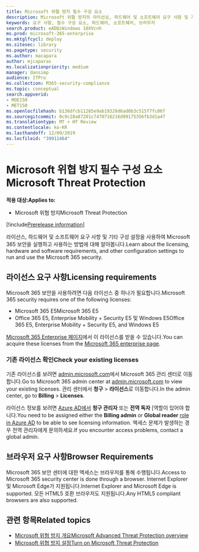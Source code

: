 ```yaml
---
title: Microsoft 위협 방지 필수 구성 요소
description: Microsoft 위협 방지의 라이선싱, 하드웨어 및 소프트웨어 요구 사항 및 기타 구성 설정에 대해 알아봅니다.
keywords: 요구 사항, 필수 구성 요소, 하드웨어, 소프트웨어, 브라우저
search.product: eADQiWindows 10XVcnh
ms.prod: microsoft-365-enterprise
ms.mktglfcycl: deploy
ms.sitesec: library
ms.pagetype: security
ms.author: macapara
author: mjcaparas
ms.localizationpriority: medium
manager: dansimp
audience: ITPro
ms.collection: M365-security-compliance
ms.topic: conceptual
search.appverid:
- MOE150
- MET150
ms.openlocfilehash: b136dfcb11265e9ab19328d6ad0b3c515f7fc86f
ms.sourcegitcommit: 0c9c28a87201c7470716216d99175356fb3d1a47
ms.translationtype: MT + HT Review
ms.contentlocale: ko-KR
ms.lasthandoff: 12/09/2019
ms.locfileid: "39911464"
---
```

# <a name="microsoft-threat-protection-prerequisites"></a><span data-ttu-id="dfc87-104">Microsoft 위협 방지 필수 구성 요소</span><span class="sxs-lookup"><span data-stu-id="dfc87-104">Microsoft Threat Protection</span></span>

<span data-ttu-id="dfc87-105">**적용 대상:**</span><span class="sxs-lookup"><span data-stu-id="dfc87-105">**Applies to:**</span></span>
- <span data-ttu-id="dfc87-106">Microsoft 위협 방지</span><span class="sxs-lookup"><span data-stu-id="dfc87-106">Microsoft Threat Protection</span></span>

[!include[Prerelease information](prerelease.md)]

<span data-ttu-id="dfc87-107">라이선스, 하드웨어 및 소프트웨어 요구 사항 및 기타 구성 설정을 사용하여 Microsoft 365 보안을 실행하고 사용하는 방법에 대해 알아봅니다.</span><span class="sxs-lookup"><span data-stu-id="dfc87-107">Learn about the licensing, hardware and software requirements, and other configuration settings to run and use the Microsoft 365 security.</span></span>

## <a name="licensing-requirements"></a><span data-ttu-id="dfc87-108">라이선스 요구 사항</span><span class="sxs-lookup"><span data-stu-id="dfc87-108">Licensing requirements</span></span>
<span data-ttu-id="dfc87-109">Microsoft 365 보안을 사용하려면 다음 라이선스 중 하나가 필요합니다.</span><span class="sxs-lookup"><span data-stu-id="dfc87-109">Microsoft 365 security requires one of the following licenses:</span></span>

- <span data-ttu-id="dfc87-110">Microsoft 365 E5</span><span class="sxs-lookup"><span data-stu-id="dfc87-110">Microsoft 365 E5</span></span> 
- <span data-ttu-id="dfc87-111">Office 365 E5, Enterprise Mobility + Security E5 및 Windows E5</span><span class="sxs-lookup"><span data-stu-id="dfc87-111">Office 365 E5, Enterprise Mobility + Security E5, and Windows E5</span></span>

<span data-ttu-id="dfc87-112">[Microsoft 365 Enterprise 페이지](https://www.microsoft.com/en-us/microsoft-365/enterprise)에서 이 라이선스를 받을 수 있습니다.</span><span class="sxs-lookup"><span data-stu-id="dfc87-112">You can acquire these licenses from the [Microsoft 365 enterprise page](https://www.microsoft.com/en-us/microsoft-365/enterprise).</span></span>

### <a name="check-your-existing--licenses"></a><span data-ttu-id="dfc87-113">기존 라이선스 확인</span><span class="sxs-lookup"><span data-stu-id="dfc87-113">Check your existing  licenses</span></span>
<span data-ttu-id="dfc87-114">기존 라이선스를 보려면 [admin.microsoft.com](https://admin.microsoft.com/)에서 Microsoft 365 관리 센터로 이동합니다.</span><span class="sxs-lookup"><span data-stu-id="dfc87-114">Go to Microsoft 365 admin center at [admin.microsoft.com](https://admin.microsoft.com/) to view your existing licenses.</span></span> <span data-ttu-id="dfc87-115">관리 센터에서 **청구** > **라이선스**로 이동합니다.</span><span class="sxs-lookup"><span data-stu-id="dfc87-115">In the admin center, go to **Billing** > **Licenses**.</span></span>

<span data-ttu-id="dfc87-116">라이선스 정보를 보려면 [Azure AD에서](https://docs.microsoft.com/azure/active-directory/users-groups-roles/directory-assign-admin-roles#available-roles) **청구 관리자** 또는 **전역 독자** [역할이 있어야 합니다.</span><span class="sxs-lookup"><span data-stu-id="dfc87-116">You need to be assigned either the **Billing admin** or **Global reader** [role in Azure AD](https://docs.microsoft.com/azure/active-directory/users-groups-roles/directory-assign-admin-roles#available-roles) to be able to see licensing information.</span></span> <span data-ttu-id="dfc87-117">액세스 문제가 발생하는 경우 전역 관리자에게 문의하세요.</span><span class="sxs-lookup"><span data-stu-id="dfc87-117">If you encounter access problems, contact a global admin.</span></span>  

## <a name="browser-requirements"></a><span data-ttu-id="dfc87-118">브라우저 요구 사항</span><span class="sxs-lookup"><span data-stu-id="dfc87-118">Browser Requirements</span></span>
<span data-ttu-id="dfc87-119">Microsoft 365 보안 센터에 대한 액세스는 브라우저를 통해 수행됩니다.</span><span class="sxs-lookup"><span data-stu-id="dfc87-119">Access to Microsoft 365 security center is done through a browser.</span></span> <span data-ttu-id="dfc87-120">Internet Explorer 및 Microsoft Edge가 지원됩니다.</span><span class="sxs-lookup"><span data-stu-id="dfc87-120">Internet Explorer and Microsoft Edge is supported.</span></span> <span data-ttu-id="dfc87-121">모든 HTML5 호환 브라우저도 지원됩니다.</span><span class="sxs-lookup"><span data-stu-id="dfc87-121">Any HTML5 compliant browsers are also supported.</span></span>

## <a name="related-topics"></a><span data-ttu-id="dfc87-122">관련 항목</span><span class="sxs-lookup"><span data-stu-id="dfc87-122">Related topics</span></span>
- [<span data-ttu-id="dfc87-123">Microsoft 위협 방지 개요</span><span class="sxs-lookup"><span data-stu-id="dfc87-123">Microsoft Advanced Threat Protection overview</span></span>](microsoft-threat-protection.md)
- [<span data-ttu-id="dfc87-124">Microsoft 위협 방지 설정</span><span class="sxs-lookup"><span data-stu-id="dfc87-124">Turn on Microsoft Threat Protection</span></span>](mtp-enable.md)